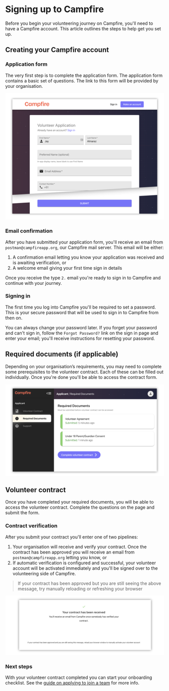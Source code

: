 # Signing up to Campfire

Before you begin your volunteering journey on Campfire, you'll need to have a Campfire account. This article outlines the steps to help get you set up.

## Creating your Campfire account

### Application form

The very first step is to complete the application form. The application form contains a basic set of questions. The link to this form will be provided by your organisation.

![Campfire application form preview](./signin-up-assets/application-form.png)

### Email confirmation

After you have submitted your application form, you'll receive an email from `postman@campfireapp.org`, our Campfire mail server. This email will be either:

1. A confirmation email letting you know your application was received and is awaiting verification, or
2. A welcome email giving your first time sign in details

Once you receive the type `2.` email you're ready to sign in to Campfire and continue with your journey.

### Signing in

The first time you log into Campfire you'll be required to set a password. This is your secure password that will be used to sign in to Campfire from then on.

You can always change your password later. If you forget your password and can't sign in, follow the `Forgot Password?` link on the sign in page and enter your email; you'll receive instructions for resetting your password.

## Required documents (if applicable)

Depending on your organisation’s requirements, you may need to complete some prerequisites to the volunteer contract. Each of these can be filled out individually. Once you're done you'll be able to access the contract form.

![Example of required documents](./signin-up-assets/contract-prereqs.png)

## Volunteer contract

Once you have completed your required documents, you will be able to access the volunteer contract. Complete the questions on the page and submit the form.

### Contract verification

After you submit your contract you'll enter one of two pipelines:

1. Your organisation will receive and verify your contract. Once the contract has been approved you will receive an email from `postman@campfireapp.org` letting you know, or
2. If automatic verification is configured and successful, your volunteer account will be activated immediately and you'll be signed over to the volunteering side of Campfire.

> If your contract has been approved but you are still seeing the above message, try manually reloading or refreshing your browser

![Contract approved and pending verification message](./signin-up-assets/contract-submitted-message.png)

### Next steps

With your volunteer contract completed you can start your onboarding checklist. See the [guide on applying to join a team](../volunteering/applying-to-join-a-team.md) for more info.
